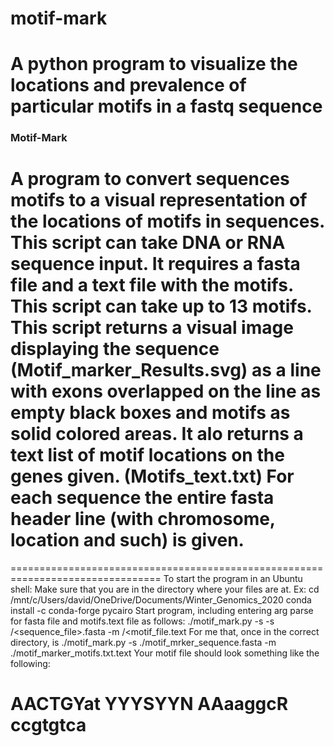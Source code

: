 # motif-mark
A python program to visualize the locations and prevalence of particular motifs in a fastq sequence
================================================================================
###  Motif-Mark ###
A program to convert sequences motifs to a visual representation of the locations of motifs in sequences.  This script can take DNA or RNA sequence input.  It requires
a fasta file and a text file with the motifs.  This script can take up to 13 motifs. This script returns a visual image displaying the sequence (Motif_marker_Results.svg)
 as a line with exons overlapped on the line as empty black boxes and motifs as solid colored areas.  It alo returns a text list of motif locations on the genes given. (Motifs_text.txt)
 For each sequence the entire fasta header line (with chromosome, location and such) is given.
 ===============================================================================

================================================================================
 To start the program in an Ubuntu shell:
 Make sure that you are in the directory where your files are at. Ex: cd  /mnt/c/Users/david/OneDrive/Documents/Winter_Genomics_2020
conda install -c conda-forge pycairo
Start program, including entering arg parse for fasta file and motifs.text file as follows:
./motif_mark.py -s -s <directory path>/<sequence_file>.fasta -m <directory path>/<motif_file.text
For me that, once in the correct directory, is ./motif_mark.py -s ./motif_mrker_sequence.fasta -m ./motif_marker_motifs.txt.text
Your motif file should look something like the following:

AACTGYat
YYYSYYN
AAaaggcR
ccgtgtca
================================================================================
